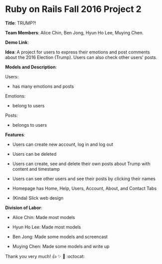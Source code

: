 # Ruby on Rails Fall 2016 Project 2

**Title**: TRUMP?!

**Team Members**: Alice Chin, Ben Jong, Hyun Ho Lee, Muying Chen.

**Demo Link**: 

**Idea**: A project for users to express their emotions and post comments about the 2016 Election (Trump). Users can also check other users' posts. 

**Models and Description**:

Users:

  * has many emotions and posts 

Emotions:

  * belong to users

Posts:

  * belongs to users

**Features**:

* Users can create new account, log in and log out

* Users can be deleted

* Users can create, see and delete their own posts about Trump with content and timestamp

* Users can see other users and see their posts by clicking their names

* Homepage has Home, Help, Users, Account, About, and Contact Tabs

* (Kinda) Slick web design

**Division of Labor**:

* Alice Chin: Made most models

* Hyun Ho Lee: Made most models

* Ben Jong: Made some models and screencast

* Muying Chen: Made some models and write up

Thank you very much! :+1: :sparkles: :tada: :octocat:  

